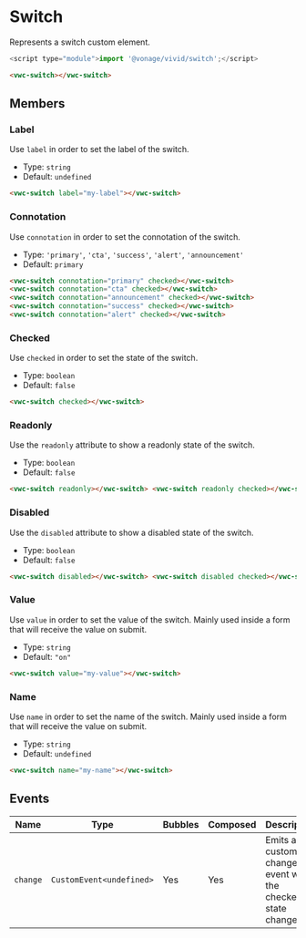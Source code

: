 # Switch

Represents a switch custom element.

```js
<script type="module">import '@vonage/vivid/switch';</script>
```

```html preview
<vwc-switch></vwc-switch>
```

## Members

### Label

Use `label` in order to set the label of the switch.

- Type: `string`
- Default: `undefined`

```html preview
<vwc-switch label="my-label"></vwc-switch>
```

### Connotation

Use `connotation` in order to set the connotation of the switch.

- Type: `'primary'`, `'cta'`, `'success'`, `'alert'`, `'announcement'`
- Default: `primary`

```html preview
<vwc-switch connotation="primary" checked></vwc-switch>
<vwc-switch connotation="cta" checked></vwc-switch>
<vwc-switch connotation="announcement" checked></vwc-switch>
<vwc-switch connotation="success" checked></vwc-switch>
<vwc-switch connotation="alert" checked></vwc-switch>
```

### Checked

Use `checked` in order to set the state of the switch.

- Type: `boolean`
- Default: `false`

```html preview
<vwc-switch checked></vwc-switch>
```

### Readonly

Use the `readonly` attribute to show a readonly state of the switch.

- Type: `boolean`
- Default: `false`

```html preview
<vwc-switch readonly></vwc-switch> <vwc-switch readonly checked></vwc-switch>
```

### Disabled

Use the `disabled` attribute to show a disabled state of the switch.

- Type: `boolean`
- Default: `false`

```html preview
<vwc-switch disabled></vwc-switch> <vwc-switch disabled checked></vwc-switch>
```

### Value

Use `value` in order to set the value of the switch. Mainly used inside a form that will receive the value on submit.

- Type: `string`
- Default: `"on"`

```html
<vwc-switch value="my-value"></vwc-switch>
```

### Name

Use `name` in order to set the name of the switch. Mainly used inside a form that will receive the value on submit.

- Type: `string`
- Default: `undefined`

```html
<vwc-switch name="my-name"></vwc-switch>
```

## Events

<div class="table-wrapper">

| Name     | Type                     | Bubbles | Composed | Description                                                |
| -------- | ------------------------ | ------- | -------- | ---------------------------------------------------------- |
| `change` | `CustomEvent<undefined>` | Yes     | Yes      | Emits a custom change event when the checked state changes |

</div>
